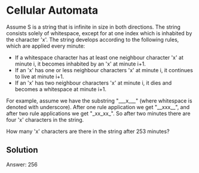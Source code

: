 # Cellular Automata

Assume S is a string that is infinite in size in both directions. The string consists solely of whitespace, except for at one index which is inhabited by the character 'x'. The string develops according to the following rules, which are applied every minute:

- If a whitespace character has at least one neighbour character 'x' at minute i, it becomes inhabited by an 'x' at minute i+1.
- If an 'x' has one or less neighbour characters 'x' at minute i, it continues to live at minute i+1.
- If an 'x' has two neighbour characters 'x' at minute i, it dies and becomes a whitespace at minute i+1.

For example, assume we have the substring "\_\_\_x\_\_\_" (where whitespace is denoted with underscore). After one rule application we get "\_\_xxx\_\_", and after two rule applications we get "\_xx\_xx\_". So after two minutes there are four 'x' characters in the string.

How many 'x' characters are there in the string after 253 minutes?

## Solution

Answer: 256
